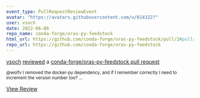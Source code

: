 ```yaml
---
event_type: PullRequestReviewEvent
avatar: "https://avatars.githubusercontent.com/u/814322?"
user: vsoch
date: 2022-06-08
repo_name: conda-forge/oras-py-feedstock
html_url: https://github.com/conda-forge/oras-py-feedstock/pull/2#pullrequestreview-999093416
repo_url: https://github.com/conda-forge/oras-py-feedstock
---
```


<a href='https://github.com/vsoch' target='_blank'>vsoch</a> <a href='https://github.com/conda-forge/oras-py-feedstock/pull/2#pullrequestreview-999093416' target='_blank'>reviewed</a> a <a href='https://github.com/conda-forge/oras-py-feedstock/pull/2' target='_blank'>conda-forge/oras-py-feedstock pull request</a>

<small>@wolfv I removed the docker-py dependency, and if I remember correctly I need to increment the version number too? ...</small>

<a href='https://github.com/conda-forge/oras-py-feedstock/pull/2#pullrequestreview-999093416' target='_blank'>View Review</a>